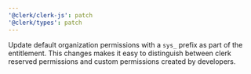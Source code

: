 ```yaml
---
'@clerk/clerk-js': patch
'@clerk/types': patch
---
```


Update default organization permissions with a `sys_` prefix as part of the entitlement. This changes makes it easy to distinguish between clerk reserved permissions and custom permissions created by developers.
